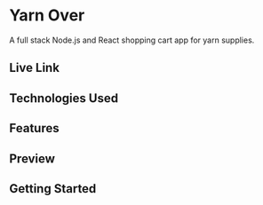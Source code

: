 # Yarn Over
A full stack Node.js and React shopping cart app for yarn supplies.

## Live Link

## Technologies Used

## Features

## Preview

## Getting Started
